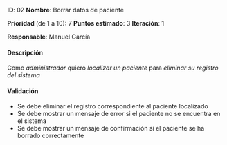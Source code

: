 **ID**: 02
**Nombre**: Borrar datos de paciente

**Prioridad** (de 1 a 10): 7
**Puntos estimado**: 3
**Iteración**: 1

**Responsable**: Manuel García

#### Descripción

Como *administrador* quiero *localizar un paciente* para *eliminar su registro del sistema*

#### Validación

* Se debe eliminar el registro correspondiente al paciente localizado
* Se debe mostrar un mensaje de error si el paciente no se encuentra en el sistema
* Se debe mostrar un mensaje de confirmación si el paciente se ha borrado correctamente